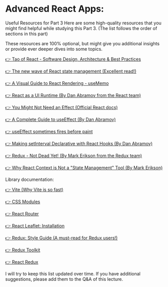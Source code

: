 # Advanced React Apps:



Useful Resources for Part 3
Here are some high-quality resources that you might find helpful while studying this Part 3. (The list follows the order of sections in this part)

These resources are 100% optional, but might give you additional insights or provide ever deeper dives into some topics.

[👉 Tao of React - Software Design, Architecture & Best Practices](https://alexkondov.com/tao-of-react/?ref=jonas.io)


[👉 The new wave of React state management (Excellent read!)](https://frontendmastery.com/posts/the-new-wave-of-react-state-management/?ref=jonas.io)

[👉 A Visual Guide to React Rendering - useMemo](https://alexsidorenko.com/blog/react-render-usememo/?ref=jonas.io)

[👉 React as a UI Runtime (By Dan Abramov from the React team)](https://overreacted.io/react-as-a-ui-runtime/?ref=jonas.io)

[👉 You Might Not Need an Effect (Official React docs)](https://react.dev/learn/you-might-not-need-an-effect?ref=jonas.io)

[👉 A Complete Guide to useEffect (By Dan Abramov)](https://overreacted.io/a-complete-guide-to-useeffect/?ref=jonas.io)

[👉 useEffect sometimes fires before paint](https://thoughtspile.github.io/2021/11/15/unintentional-layout-effect/)

[👉 Making setInterval Declarative with React Hooks (By Dan Abramov)](https://overreacted.io/making-setinterval-declarative-with-react-hooks/?ref=jonas.io)

[👉 Redux - Not Dead Yet! (By Mark Erikson from the Redux team)](https://blog.isquaredsoftware.com/2018/03/redux-not-dead-yet/?ref=jonas.io)

[👉 Why React Context is Not a "State Management" Tool (By Mark Erikson)](https://blog.isquaredsoftware.com/2021/01/context-redux-differences/)



Library documentation:

[👉 Vite (Why Vite is so fast)](https://vitejs.dev/guide/why.html)

[👉 CSS Modules](https://github.com/css-modules/css-modules)

[👉 React Router](https://reactrouter.com/en/main?ref=jonas.io)

[👉 React Leaflet: Installation](https://react-leaflet.js.org/docs/start-installation/?ref=jonas.io)

[👉 Redux: Style Guide (A must-read for Redux users!)](https://redux.js.org/style-guide/?ref=jonas.io)

[👉 Redux Toolkit](https://redux-toolkit.js.org/tutorials/overview?ref=jonas.io)

[👉 React Redux](https://react-redux.js.org/api/hooks?ref=jonas.io)



I will try to keep this list updated over time. If you have additional suggestions, please add them to the Q&A of this lecture.
